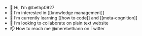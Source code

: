 - 👋 Hi, I’m @bethp0927
- 👀 I’m interested in [[knowledge management]]
- 🌱 I’m currently learning [[how to code]] and [[meta-cognition]]
- 💞️ I’m looking to collaborate on plain text website
- 📫 How to reach me @merebethann on Twitter

<!---
bethp0927/bethp0927 is a ✨ special ✨ repository because its `README.md` (this file) appears on your GitHub profile.
You can click the Preview link to take a look at your changes.
--->
